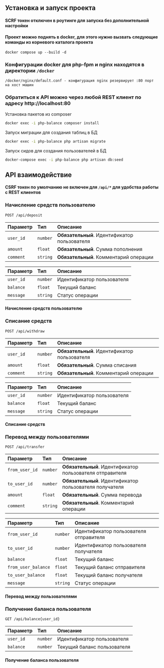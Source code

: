 ## Установка и запуск проекта

#### SCRF токен отключен в роутинге для запуска без дополнительной настройки

#### Проект можно поднять в docker, для этого нужно вызвать следующие команды из корневого каталога проекта

```cli
docker compose up --build -d
```

### Конфигурации docker для php-fpm и nginx находятся в директории ```/docker```

``` dir
/docker/nginx/default.conf - конфигурация nginx резервирует :80 порт на хост машин
```



### Обратиться к API можно через любой REST клиент по адресу http://localhost:80

Установка пакетов из composer

```bash
docker exec -i php-balance composer install
```

Запуск миграции для создания таблиц в БД

```bash
docker exec -i php-balance php artisan migrate
```

Запуск сидов для создания пользователей в БД

```bash
docker-compose exec -i php-balance php artisan db:seed
```

## API взаимодействие

#### CSRF токен по умолчанию не включен для `/api/*` для удобства работы с REST клиентов

### Начисление средств пользователю

```http
POST /api/deposit
```

| Параметр  | Тип      | Описание                                     |
|:----------|:---------|:---------------------------------------------|
| `user_id` | `number` | **Обязательный**. Идентификатор пользователя |
| `amount`  | `float`  | **Обязательный**. Сумма пополнения           |
| `comment` | `string` | **Обязательный**. Комментарий операции       |

| Параметр       | Тип      | Описание                   |
|:---------------|:---------|:---------------------------|
| `user_id`      | `number` | Идентификатор пользователя |
| `balance`      | `float`  | Текущий баланс             |
| `message`      | `string` | Статус операции            |

#### Начисление средств пользователю

### Списание средств

```http
POST /api/withdraw
```

| Параметр  | Тип      | Описание                                     |
|:----------|:---------|:---------------------------------------------|
| `user_id` | `number` | **Обязательный**. Идентификатор пользователя |
| `amount`  | `float`  | **Обязательный**. Сумма списания             |
| `comment` | `string` | **Обязательный**. Комментарий операции       |

| Параметр       | Тип      | Описание                   |
|:---------------|:---------|:---------------------------|
| `user_id`      | `number` | Идентификатор пользователя |
| `balance`      | `float`  | Текущий баланс             |
| `message`      | `string` | Статус операции            |

#### Списание средств

### Перевод между пользователями

```http
POST /api/transfer
```

| Параметр       | Тип      | Описание                                                 |
|:---------------|:---------|:---------------------------------------------------------|
| `from_user_id` | `number` | **Обязательный**. Идентификатор пользователя отправителя |
| `to_user_id`   | `number` | **Обязательный**. Идентификатор пользователя получателя  |
| `amount`       | `float`  | **Обязательный**. Сумма перевода                         |
| `comment`      | `string` | **Обязательный**. Комментарий операции                   |

| Параметр                | Тип      | Описание                               |
|:------------------------|:---------|:---------------------------------------|
| `from_user_id`          | `number` | Идентификатор пользователя отправителя |
| `to_user_id`            | `number` | Идентификатор пользователя получателя  |
| `balance`               | `float`  | Текущий баланс                         |
| `from_user_balance`     | `float`  | Текущий баланс отправителя             |
| `to_user_balance`       | `float`  | Текущий баланс получателя              |
| `message`               | `string` | Статус операции                        |

#### Перевод между пользователями

### Получение баланса пользователя

```http
GET /api/balance{user_id}
```

| Параметр  | Тип      | Описание                    |
|:----------|:---------|:----------------------------|
| `user_id` | `number` | Идентификатор пользователя  |
| `balance` | `number` | Текущий баланс пользователя |

#### Получение баланса пользователя
